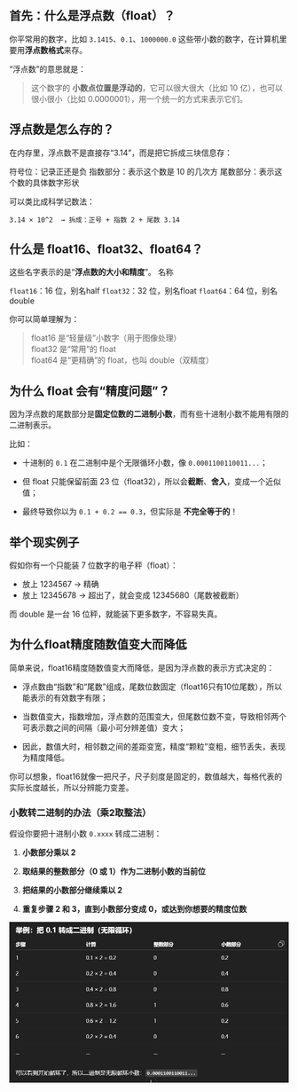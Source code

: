 ## 首先：什么是浮点数（float）？

你平常用的数字，比如 `3.1415`、`0.1`、`1000000.0` 这些带小数的数字，在计算机里要用**浮点数格式**来存。

“浮点数”的意思就是：

> 这个数字的 **小数点位置是浮动的**，它可以很大很大（比如 10 亿），也可以很小很小（比如 0.0000001），用一个统一的方式来表示它们。

## 浮点数是怎么存的？

在内存里，浮点数不是直接存“3.14”，而是把它拆成三块信息存：


符号位：记录正还是负
指数部分：表示这个数是 10 的几次方
尾数部分：表示这个数的具体数字形状

可以类比成科学记数法：
```
3.14 × 10^2  → 拆成：正号 + 指数 2 + 尾数 3.14
```

## 什么是 float16、float32、float64？

这些名字表示的是“**浮点数的大小和精度**”。
名称

`float16`：16 位，别名half
`float32`：32 位，别名float
`float64`：64 位，别名double

你可以简单理解为：

> float16 是“轻量级”小数字（用于图像处理）  
> float32 是“常用”的 float  
> float64 是“更精确”的 float，也叫 double（双精度）

## 为什么 float 会有“精度问题”？

因为浮点数的尾数部分是**固定位数的二进制小数**，而有些十进制小数不能用有限的二进制表示。

比如：

-   十进制的 `0.1` 在二进制中是个无限循环小数，像 `0.0001100110011...`；
    
-   但 float 只能保留前面 23 位（float32），所以会**截断**、**舍入**，变成一个近似值；
    
-   最终导致你以为 `0.1 + 0.2 == 0.3`，但实际是 **不完全等于的**！

## 举个现实例子

假如你有一个只能装 7 位数字的电子秤（float）：

-   放上 1234567 → 精确
-   放上 12345678 → 超出了，就会变成 12345680（尾数被截断）

而 double 是一台 16 位秤，就能装下更多数字，不容易失真。

## 为什么float精度随数值变大而降低

简单来说，float16精度随数值变大而降低，是因为浮点数的表示方式决定的：

-   浮点数由“指数”和“尾数”组成，尾数位数固定（float16只有10位尾数），所以能表示的有效数字有限；
    
-   当数值变大，指数增加，浮点数的范围变大，但尾数位数不变，导致相邻两个可表示数之间的间隔（最小可分辨差值）变大；
    
-   因此，数值大时，相邻数之间的差距变宽，精度“颗粒”变粗，细节丢失，表现为精度降低。
    

你可以想象，float16就像一把尺子，尺子刻度是固定的，数值越大，每格代表的实际长度越长，所以分辨能力变差。

### 小数转二进制的办法（乘2取整法）

假设你要把十进制小数 `0.xxxx` 转成二进制：

1.  **小数部分乘以 2**
    
2.  **取结果的整数部分（0 或 1）作为二进制小数的当前位**
    
3.  **把结果的小数部分继续乘以 2**
    
4.  **重复步骤 2 和 3，直到小数部分变成 0，或达到你想要的精度位数**

![输入图片说明](/imgs/2025-07-14/fmUVYE4cZA95JJls.png)
<!--stackedit_data:
eyJoaXN0b3J5IjpbMTE0NTA1NTAxMSwtMjM2NzU2NDE1LC0yMD
g4NzQ2NjEyXX0=
-->